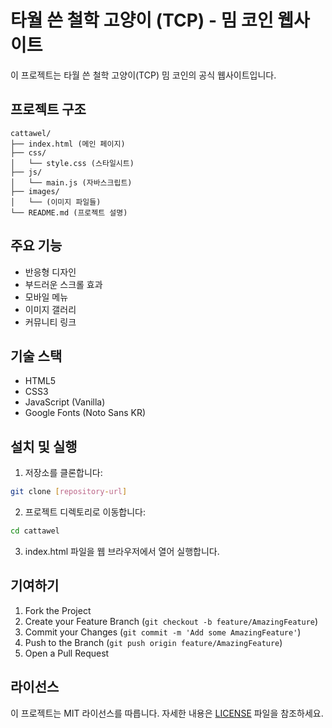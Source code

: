 # 타월 쓴 철학 고양이 (TCP) - 밈 코인 웹사이트

이 프로젝트는 타월 쓴 철학 고양이(TCP) 밈 코인의 공식 웹사이트입니다.

## 프로젝트 구조

```
cattawel/
├── index.html (메인 페이지)
├── css/
│   └── style.css (스타일시트)
├── js/
│   └── main.js (자바스크립트)
├── images/
│   └── (이미지 파일들)
└── README.md (프로젝트 설명)
```

## 주요 기능

- 반응형 디자인
- 부드러운 스크롤 효과
- 모바일 메뉴
- 이미지 갤러리
- 커뮤니티 링크

## 기술 스택

- HTML5
- CSS3
- JavaScript (Vanilla)
- Google Fonts (Noto Sans KR)

## 설치 및 실행

1. 저장소를 클론합니다:
```bash
git clone [repository-url]
```

2. 프로젝트 디렉토리로 이동합니다:
```bash
cd cattawel
```

3. index.html 파일을 웹 브라우저에서 열어 실행합니다.

## 기여하기

1. Fork the Project
2. Create your Feature Branch (`git checkout -b feature/AmazingFeature`)
3. Commit your Changes (`git commit -m 'Add some AmazingFeature'`)
4. Push to the Branch (`git push origin feature/AmazingFeature`)
5. Open a Pull Request

## 라이선스

이 프로젝트는 MIT 라이선스를 따릅니다. 자세한 내용은 [LICENSE](LICENSE) 파일을 참조하세요. 